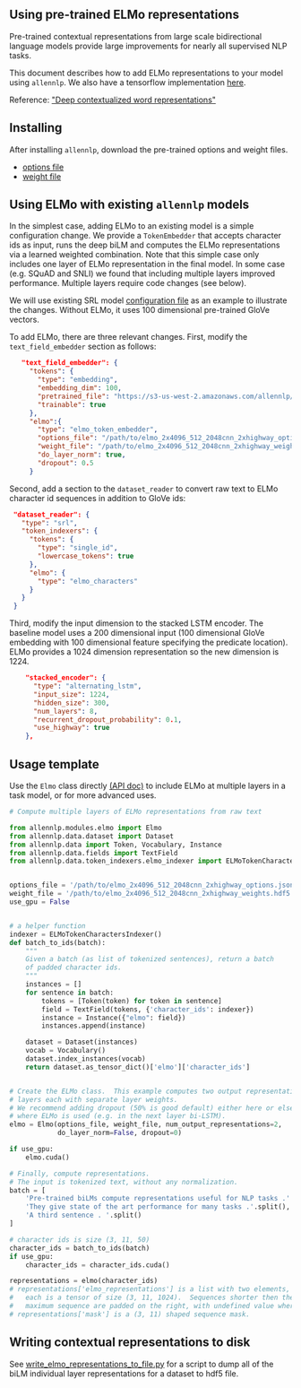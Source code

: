 
Using pre-trained ELMo representations
--------------------------------------

Pre-trained contextual representations from large scale bidirectional
language models provide large improvements for nearly all supervised
NLP tasks.

This document describes how to add ELMo representations to your model using `allennlp`.
We also have a tensorflow implementation [here](https://github.com/allenai/bilm-tf).

Reference: ["Deep contextualized word representations"](https://openreview.net/forum?id=S1p31z-Ab)


## Installing

After installing `allennlp`, download the pre-trained options and weight files.

* [options file](https://s3-us-west-2.amazonaws.com/allennlp/models/elmo/2x4096_512_2048cnn_2xhighway/elmo_2x4096_512_2048cnn_2xhighway_options.json)
* [weight file](https://s3-us-west-2.amazonaws.com/allennlp/models/elmo/2x4096_512_2048cnn_2xhighway/elmo_2x4096_512_2048cnn_2xhighway_weights.hdf5)


## Using ELMo with existing `allennlp` models

In the simplest case, adding ELMo to an existing model is a simple
configuration change.  We provide a `TokenEmbedder` that accepts
character ids as input, runs the deep biLM and computes the ELMo representations
via a learned weighted combination.
Note that this simple case only includes one layer of ELMo representation
in the final model.
In some case (e.g. SQuAD and SNLI) we found that including multiple layers improved performance.  Multiple layers require code changes (see below).

We will use existing SRL model [configuration file](../../training_config/semantic_role_labeler.json) as an example to illustrate the changes.  Without ELMo, it uses 100 dimensional pre-trained GloVe vectors.

To add ELMo, there are three relevant changes.  First, modify the `text_field_embedder` section as follows:

```json
   "text_field_embedder": {
     "tokens": {
       "type": "embedding",
       "embedding_dim": 100,
       "pretrained_file": "https://s3-us-west-2.amazonaws.com/allennlp/datasets/glove/glove.6B.100d.txt.gz",
       "trainable": true
     },
     "elmo":{
       "type": "elmo_token_embedder",
       "options_file": "/path/to/elmo_2x4096_512_2048cnn_2xhighway_options.json",
       "weight_file": "/path/to/elmo_2x4096_512_2048cnn_2xhighway_weights.hdf5",
       "do_layer_norm": true,
       "dropout": 0.5
     }
```

Second, add a section to the `dataset_reader` to convert raw text to ELMo character id sequences in addition to GloVe ids:

```json
 "dataset_reader": {
   "type": "srl",
   "token_indexers": {
     "tokens": {
       "type": "single_id",
       "lowercase_tokens": true
     },
     "elmo": {
       "type": "elmo_characters"
     }
   }
 }
```

Third, modify the input dimension to the stacked LSTM encoder.
The baseline model uses a 200 dimensional input (100 dimensional GloVe embedding with 100 dimensional feature specifying the predicate location).
ELMo provides a 1024 dimension representation so the new dimension is 1224.

```json
    "stacked_encoder": {
      "type": "alternating_lstm",
      "input_size": 1224,
      "hidden_size": 300,
      "num_layers": 8,
      "recurrent_dropout_probability": 0.1,
      "use_highway": true
    },
```


## Usage template

Use the `Elmo` class directly [(API doc)](https://allenai.github.io/allennlp-docs/api/allennlp.modules.elmo.html)
to include ELMo at multiple layers in a task model, or for more advanced uses.


```python
# Compute multiple layers of ELMo representations from raw text

from allennlp.modules.elmo import Elmo
from allennlp.data.dataset import Dataset
from allennlp.data import Token, Vocabulary, Instance
from allennlp.data.fields import TextField
from allennlp.data.token_indexers.elmo_indexer import ELMoTokenCharactersIndexer


options_file = '/path/to/elmo_2x4096_512_2048cnn_2xhighway_options.json'
weight_file = '/path/to/elmo_2x4096_512_2048cnn_2xhighway_weights.hdf5'
use_gpu = False


# a helper function
indexer = ELMoTokenCharactersIndexer()
def batch_to_ids(batch):
    """
    Given a batch (as list of tokenized sentences), return a batch
    of padded character ids.
    """
    instances = []
    for sentence in batch:
        tokens = [Token(token) for token in sentence]
        field = TextField(tokens, {'character_ids': indexer})
        instance = Instance({"elmo": field})
        instances.append(instance)

    dataset = Dataset(instances)
    vocab = Vocabulary()
    dataset.index_instances(vocab)
    return dataset.as_tensor_dict()['elmo']['character_ids']


# Create the ELMo class.  This example computes two output representation
# layers each with separate layer weights.
# We recommend adding dropout (50% is good default) either here or elsewhere
# where ELMo is used (e.g. in the next layer bi-LSTM).
elmo = Elmo(options_file, weight_file, num_output_representations=2,
            do_layer_norm=False, dropout=0)

if use_gpu:
    elmo.cuda()

# Finally, compute representations.
# The input is tokenized text, without any normalization.
batch = [
    'Pre-trained biLMs compute representations useful for NLP tasks .'.split(),
    'They give state of the art performance for many tasks .'.split(),
    'A third sentence . '.split()
]

# character ids is size (3, 11, 50)
character_ids = batch_to_ids(batch)
if use_gpu:
    character_ids = character_ids.cuda()

representations = elmo(character_ids)
# representations['elmo_representations'] is a list with two elements,
#   each is a tensor of size (3, 11, 1024).  Sequences shorter then the
#   maximum sequence are padded on the right, with undefined value where padded.
# representations['mask'] is a (3, 11) shaped sequence mask.
```

## Writing contextual representations to disk

See [write_elmo_representations_to_file.py](../../scripts/write_elmo_representations_to_file.py) for a script to dump all of the biLM individual layer representations for a dataset to hdf5 file.

